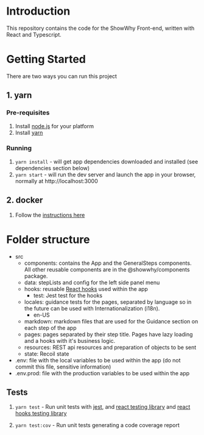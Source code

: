 # Introduction

This repository contains the code for the ShowWhy Front-end, written with React and Typescript.

# Getting Started

There are two ways you can run this project

## 1. yarn

### Pre-requisites

1. Install [node.js](https://nodejs.org/en/download/) for your platform
2. Install [yarn](https://classic.yarnpkg.com/en/docs/install)

### Running

1. `yarn install` - will get app dependencies downloaded and installed (see dependencies section below)
2. `yarn start` - will run the dev server and launch the app in your browser, normally at http://localhost:3000

## 2. docker

1. Follow the [instructions here](https://github.com/microsoft/showwhy#installation-process)

# Folder structure

- src
  - components: contains the App and the GeneralSteps components. All other reusable components are in the @showwhy/components package.
  - data: stepLists and config for the left side panel menu
  - hooks: reusable [React hooks](https://reactjs.org/docs/hooks-intro.html) used within the app
    - test: Jest test for the hooks
  - locales: guidance tests for the pages, separated by language so in the future can be used with Internationalization (i18n).
    - en-US
  - markdown: markdown files that are used for the Guidance section on each step of the app
  - pages: pages separated by their step title. Pages have lazy loading and a hooks with it's business logic.
  - resources: REST api resources and preparation of objects to be sent
  - state: Recoil state
- .env: file with the local variables to be used within the app (do not commit this file, sensitive information)
- .env.prod: file with the production variables to be used within the app

## Tests

1. `yarn test` - Run unit tests with [jest](https://jestjs.io/), and [react testing library](https://testing-library.com/docs/react-testing-library/intro) and [react hooks testing library](https://github.com/testing-library/react-hooks-testing-library)

1. `yarn test:cov` - Run unit tests generating a code coverage report
